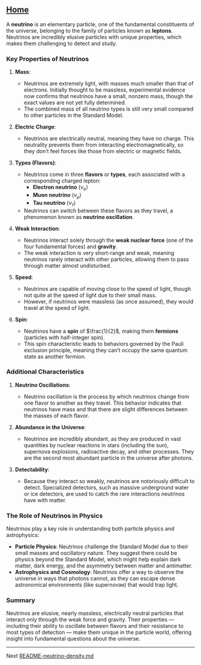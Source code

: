 [Home](https://t2m.io/VwvDcuw)
---

A **neutrino** is an elementary particle, one of the fundamental constituents of the universe, belonging to the family of particles known as **leptons**. Neutrinos are incredibly elusive particles with unique properties, which makes them challenging to detect and study.

### Key Properties of Neutrinos

1. **Mass**:
   - Neutrinos are extremely light, with masses much smaller than that of electrons. Initially thought to be massless, experimental evidence now confirms that neutrinos have a small, nonzero mass, though the exact values are not yet fully determined.
   - The combined mass of all neutrino types is still very small compared to other particles in the Standard Model.

2. **Electric Charge**:
   - Neutrinos are electrically neutral, meaning they have no charge. This neutrality prevents them from interacting electromagnetically, so they don’t feel forces like those from electric or magnetic fields.

3. **Types (Flavors)**:
   - Neutrinos come in three **flavors** or **types**, each associated with a corresponding charged lepton:
     - **Electron neutrino** ($\nu_e$)
     - **Muon neutrino** ($\nu_\mu$)
     - **Tau neutrino** ($\nu_\tau$)
   - Neutrinos can switch between these flavors as they travel, a phenomenon known as **neutrino oscillation**.

4. **Weak Interaction**:
   - Neutrinos interact solely through the **weak nuclear force** (one of the four fundamental forces) and **gravity**.
   - The weak interaction is very short-range and weak, meaning neutrinos rarely interact with other particles, allowing them to pass through matter almost undisturbed.

5. **Speed**:
   - Neutrinos are capable of moving close to the speed of light, though not quite at the speed of light due to their small mass.
   - However, if neutrinos were massless (as once assumed), they would travel at the speed of light.

6. **Spin**:
   - Neutrinos have a **spin** of $\frac{1}{2}$, making them **fermions** (particles with half-integer spin).
   - This spin characteristic leads to behaviors governed by the Pauli exclusion principle, meaning they can’t occupy the same quantum state as another fermion.

### Additional Characteristics

1. **Neutrino Oscillations**:
   - Neutrino oscillation is the process by which neutrinos change from one flavor to another as they travel. This behavior indicates that neutrinos have mass and that there are slight differences between the masses of each flavor.

2. **Abundance in the Universe**:
   - Neutrinos are incredibly abundant, as they are produced in vast quantities by nuclear reactions in stars (including the sun), supernova explosions, radioactive decay, and other processes. They are the second most abundant particle in the universe after photons.

3. **Detectability**:
   - Because they interact so weakly, neutrinos are notoriously difficult to detect. Specialized detectors, such as massive underground water or ice detectors, are used to catch the rare interactions neutrinos have with matter.

### The Role of Neutrinos in Physics

Neutrinos play a key role in understanding both particle physics and astrophysics:

- **Particle Physics**: Neutrinos challenge the Standard Model due to their small masses and oscillatory nature. They suggest there could be physics beyond the Standard Model, which might help explain dark matter, dark energy, and the asymmetry between matter and antimatter.
- **Astrophysics and Cosmology**: Neutrinos offer a way to observe the universe in ways that photons cannot, as they can escape dense astronomical environments (like supernovae) that would trap light.

### Summary

Neutrinos are elusive, nearly massless, electrically neutral particles that interact only through the weak force and gravity. Their properties — including their ability to oscillate between flavors and their resistance to most types of detection — make them unique in the particle world, offering insight into fundamental questions about the universe.

---

Next [README-neutrino-density.md](https://t2m.io/RkZORo2)
